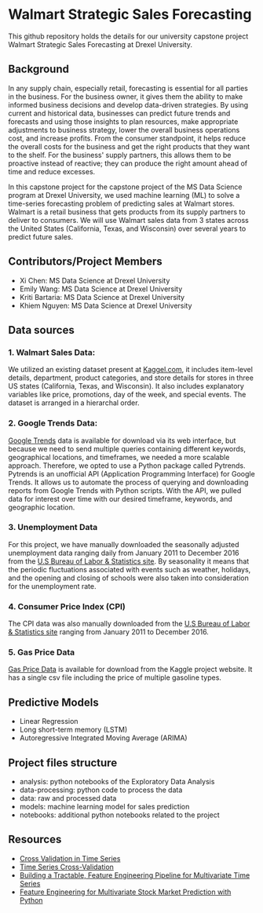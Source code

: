# Walmart Strategic Sales Forecasting

This github repository holds the details for our university capstone project Walmart Strategic Sales Forecasting at Drexel University.

## Background

In any supply chain, especially retail, forecasting is essential for all parties in the business. For the business owner, it gives them the ability to make informed business decisions and develop data-driven strategies. By using current and historical data, businesses can predict future trends and forecasts and using those insights to plan resources, make appropriate adjustments to business strategy, lower the overall business operations cost, and increase profits. From the consumer standpoint, it helps reduce the overall costs for the business and get the right products that they want to the shelf. For the business' supply partners, this allows them to be proactive instead of reactive; they can produce the right amount ahead of time and reduce excesses.  

In this capstone project for the capstone project of the MS Data Science program at Drexel University, we used machine learning (ML) to solve a time-series forecasting problem of predicting sales at Walmart stores. Walmart is a retail business that gets products from its supply partners to deliver to consumers. We will use Walmart sales data from 3 states across the United States (California, Texas, and Wisconsin) over several years to predict future sales. 

## Contributors/Project Members
* Xi Chen: MS Data Science at Drexel University
* Emily Wang: MS Data Science at Drexel University
* Kriti Bartaria: MS Data Science at Drexel University
* Khiem Nguyen: MS Data Science at Drexel University

## Data sources

### 1. Walmart Sales Data:

We utilized an existing dataset present at [Kaggel.com](https://www.kaggle.com/code/konradb/ts-4-sales-and-demand-forecasting/data), it includes item-level details, department, product categories, and store details for stores in three US states (California, Texas, and Wisconsin). It also includes explanatory variables like price, promotions, day of the week, and special events. The dataset is arranged in a hierarchal order. 

### 2. Google Trends Data: 

[Google Trends](https://trends.google.com/trends/?geo=US) data is available for download via its web interface, but because we need to send multiple queries containing different keywords, geographical locations, and timeframes, we needed a more scalable approach. Therefore, we opted to use a Python package called Pytrends. Pytrends is an unofficial API (Application Programming Interface) for Google Trends. It allows us to automate the process of querying and downloading reports from Google Trends with Python scripts. With the API, we pulled data for interest over time with our desired timeframe, keywords, and geographic location. 

### 3. Unemployment Data

For this project, we have manually downloaded the seasonally adjusted unemployment data ranging daily from January 2011 to December 2016 from the [U.S Bureau of Labor & Statistics site](https://beta.bls.gov/dataViewer/view/timeseries/LNS14000000).  By seasonality it means that the periodic fluctuations associated with events such as weather, holidays, and the opening and closing of schools were also taken into consideration for the unemployment rate. 

### 4. Consumer Price Index (CPI)

The CPI data was also manually downloaded from the [U.S Bureau of Labor & Statistics site](https://www.bls.gov/cpi/data.htm) ranging from January 2011 to December 2016.

### 5. Gas Price Data 

[Gas Price Data](https://www.kaggle.com/datasets/mruanova/us-gasoline-and-diesel-retail-prices-19952021?select=PET_PRI_GND_DCUS_NUS_W.csv) is available for download from the Kaggle project website. It has a single csv file including the price of multiple gasoline types. 

## Predictive Models

* Linear Regression
* Long short-term memory (LSTM)
* Autoregressive Integrated Moving Average (ARIMA)

## Project files structure
* analysis: python notebooks of the Exploratory Data Analysis
* data-processing: python code to process the data
* data: raw and processed data
* models: machine learning model for sales prediction
* notebooks: additional python notebooks related to the project

## Resources
* [Cross Validation in Time Series](https://medium.com/@soumyachess1496/cross-validation-in-time-series-566ae4981ce4)
* [Time Series Cross-Validation](https://goldinlocks.github.io/Time-Series-Cross-Validation/)
* [Building a Tractable, Feature Engineering Pipeline for Multivariate Time Series](https://www.kdnuggets.com/2022/03/building-tractable-feature-engineering-pipeline-multivariate-time-series.html)
* [Feature Engineering for Multivariate Stock Market Prediction with Python](https://www.relataly.com/feature-engineering-for-multivariate-time-series-models-with-python/1813/#h-feature-engineering-for-stock-market-forecasting-borrowing-features-from-chart-analysis)